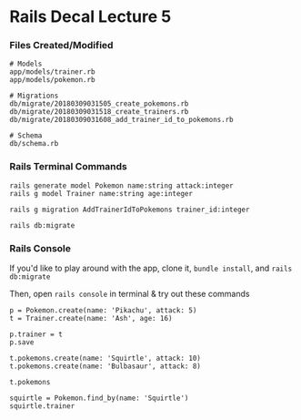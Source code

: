 # Rails Decal Lecture 5

### Files Created/Modified

```
# Models
app/models/trainer.rb
app/models/pokemon.rb

# Migrations
db/migrate/20180309031505_create_pokemons.rb
db/migrate/20180309031518_create_trainers.rb
db/migrate/20180309031608_add_trainer_id_to_pokemons.rb

# Schema
db/schema.rb

```

### Rails Terminal Commands

```
rails generate model Pokemon name:string attack:integer
rails g model Trainer name:string age:integer

rails g migration AddTrainerIdToPokemons trainer_id:integer

rails db:migrate
```

### Rails Console

If you'd like to play around with the app, clone it, `bundle install`, and `rails db:migrate`

Then, open `rails console` in terminal & try out these commands


```
p = Pokemon.create(name: 'Pikachu', attack: 5)
t = Trainer.create(name: 'Ash', age: 16)

p.trainer = t
p.save

t.pokemons.create(name: 'Squirtle', attack: 10)
t.pokemons.create(name: 'Bulbasaur', attack: 8)

t.pokemons

squirtle = Pokemon.find_by(name: 'Squirtle')
squirtle.trainer

```